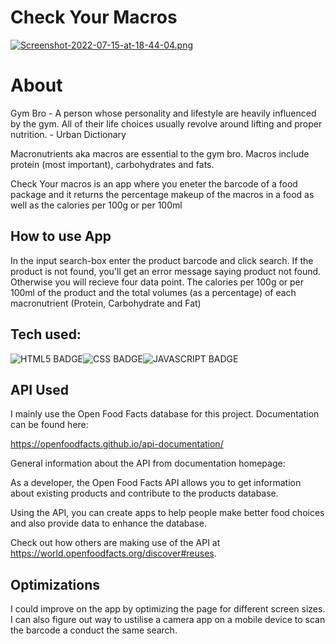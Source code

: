 # Check Your Macros 

[![Screenshot-2022-07-15-at-18-44-04.png](https://i.postimg.cc/pLcCnm4q/Screenshot-2022-07-15-at-18-44-04.png)](https://postimg.cc/qNnyPvk3)

# About

Gym Bro - A person whose personality and lifestyle are heavily influenced by the gym. All of their life choices usually revolve around lifting and proper nutrition. - Urban Dictionary 

Macronutrients aka macros are essential to the gym bro. Macros include protein (most important), carbohydrates and fats.  

Check Your macros is an app where you eneter the barcode of a food package and it returns the percentage makeup of the macros in a food as well as the calories per 100g or per 100ml

## How to use App 

In the input search-box enter the product barcode and click search. If the product is not found, you'll get an error message saying product not found. Otherwise you will recieve four data point. The calories per 100g or per 100ml of the product and the total volumes (as a percentage) of each macronutrient (Protein, Carbohydrate and Fat) 

## Tech used: 

![HTML5 BADGE](https://img.shields.io/static/v1?label=|&message=HTML5&color=23555f&style=plastic&logo=html5)![CSS BADGE](https://img.shields.io/static/v1?label=|&message=CSS3&color=285f65&style=plastic&logo=css3)![JAVASCRIPT BADGE](https://img.shields.io/static/v1?label=|&message=JAVASCRIPT&color=3c7f5d&style=plastic&logo=javascript)

## API Used
I mainly use the Open Food Facts database for this project. Documentation can be found here:

https://openfoodfacts.github.io/api-documentation/

General information about the API from documentation homepage:

As a developer, the Open Food Facts API allows you to get information about existing products and contribute to the products database.

Using the API, you can create apps to help people make better food choices and also provide data to enhance the database.

Check out how others are making use of the API at https://world.openfoodfacts.org/discover#reuses.

## Optimizations

I could improve on the app by optimizing the page for different screen sizes. I can also figure out way to ustilise a camera app on a mobile device to scan the barcode a conduct the same search.


